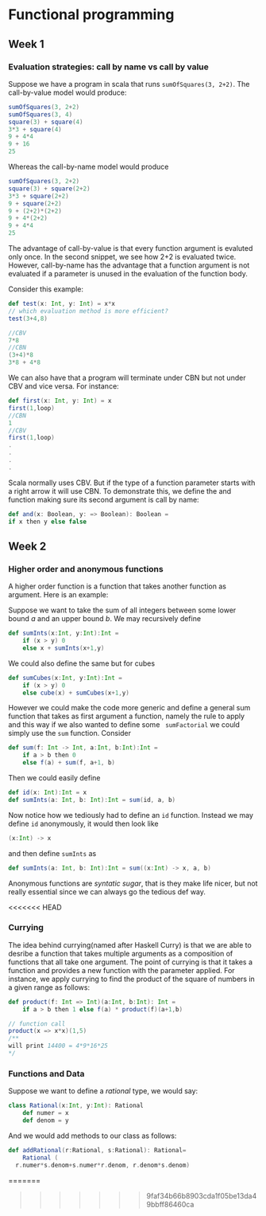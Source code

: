 # Functional programming 

## Week 1

### Evaluation strategies: **call by name** vs **call by value**

Suppose we have a program in scala that runs `sumOfSquares(3, 2+2)`. The call-by-value model would produce:
```scala
sumOfSquares(3, 2+2)
sumOfSquares(3, 4)
square(3) + square(4)
3*3 + square(4)
9 + 4*4
9 + 16
25
```
Whereas the call-by-name model would produce 
```scala
sumOfSquares(3, 2+2)
square(3) + square(2+2)
3*3 + square(2+2)
9 + square(2+2)
9 + (2+2)*(2+2)
9 + 4*(2+2)
9 + 4*4
25
```

The advantage of call-by-value is that every function argument is evaluted only once. In the second snippet, we see how 2+2 is evaluated twice. However, call-by-name has the advantage that a function argument is not evaluated if a parameter is unused in the evaluation of the function body. 

Consider this example:
```scala
def test(x: Int, y: Int) = x*x
// which evaluation method is more efficient?
test(3+4,8)

//CBV
7*8
//CBN
(3+4)*8
3*8 + 4*8
```

We can also have that a program will terminate under CBN but not under CBV and vice versa. For instance:

```scala
def first(x: Int, y: Int) = x
first(1,loop)
//CBN
1
//CBV
first(1,loop)
.
.
.
.
```
Scala normally uses CBV. But if the type of a function parameter starts with a right arrow it will use CBN. To demonstrate this, we define the and function making sure its second argument is call by name:

```scala
def and(x: Boolean, y: => Boolean): Boolean =
if x then y else false 
```


## Week 2

### Higher order and anonymous functions

A higher order function is a function that takes another function as argument. Here is an example: 

Suppose we want to take the sum of all integers between some lower bound *a* and an upper bound *b*. We may recursively define

```scala
def sumInts(x:Int, y:Int):Int = 
	if (x > y) 0
	else x + sumInts(x+1,y)
```

We could also define the same but for cubes 

```scala
def sumCubes(x:Int, y:Int):Int = 
	if (x > y) 0
	else cube(x) + sumCubes(x+1,y)
```

However we could make the code more generic and define a general sum function that takes as first argument a function, namely the rule to apply and this way if we also wanted to define some ` sumFactorial` we could simply use the `sum` function. Consider

```scala
def sum(f: Int -> Int, a:Int, b:Int):Int = 
	if a > b then 0 
	else f(a) + sum(f, a+1, b)
```

Then we could easily define 

``` scala
def id(x: Int):Int = x
def sumInts(a: Int, b: Int):Int = sum(id, a, b)
```

Now notice how we tediously had to define an `id` function. Instead we may define `id` anonymously, it would then look like

``` scala
(x:Int) -> x 
```

and then define `sumInts` as 

``` scala
def sumInts(a: Int, b: Int):Int = sum((x:Int) -> x, a, b)
```

Anonymous functions are *syntatic sugar*, that is they make life nicer, but not really essential since we can always go the tedious def way. 

<<<<<<< HEAD
### Currying

The idea behind currying(named after Haskell Curry) is that we are able to desribe a function that takes multiple arguments as a composition of functions that all take one argument. The point of currying is that it takes a function and provides a new function with the parameter applied. For instance, we apply currying to find the product of the square of numbers in a given range as follows:

```scala
def product(f: Int => Int)(a:Int, b:Int): Int = 
	if a > b then 1 else f(a) * product(f)(a+1,b)

// function call
product(x => x*x)(1,5)
/**
will print 14400 = 4*9*16*25
*/
```

### Functions and Data

Suppose we want to define a *rational* type, we would say:

``` scala
class Rational(x:Int, y:Int): Rational
	def numer = x
	def denom = y 
```

 And we would add methods to our class as follows:

```scala
def addRational(r:Rational, s:Rational): Rational=
	Rational (
  r.numer*s.denom+s.numer*r.denom, r.denom*s.denom)
```



=======
>>>>>>> 9faf34b66b8903cda1f05be13da49bbff86460ca
